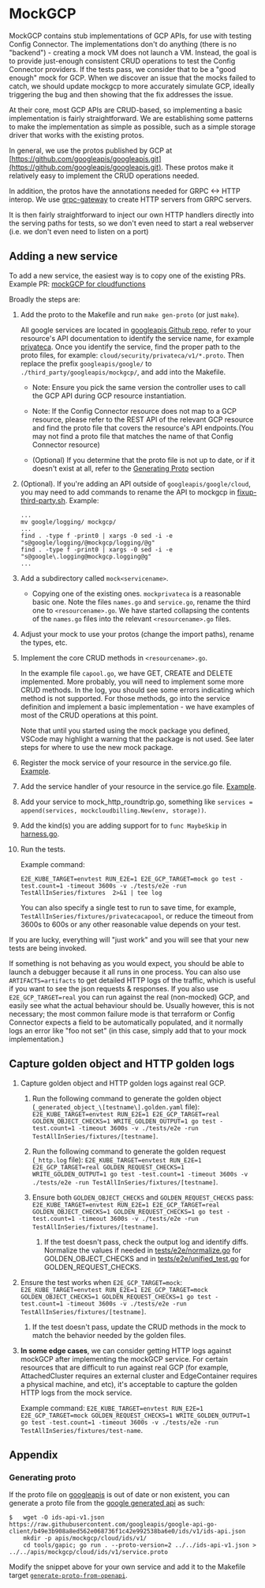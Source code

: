 # MockGCP 

MockGCP contains stub implementations of GCP APIs, for use with testing Config Connector. The implementations
don't do anything (there is no "backend") - creating a mock VM does not launch a VM.  Instead, the
goal is to provide just-enough consistent CRUD operations to test the Config Connector providers.
If the tests pass, we consider that to be a "good enough" mock for GCP.  When
we discover an issue that the mocks failed to catch, we should update mockgcp
to more accurately simulate GCP, ideally triggering the bug and then showing
that the fix addresses the issue.

At their core, most GCP APIs are CRUD-based, so implementing a basic implementation is fairly straightforward.
We are establishing some patterns to make the implementation as simple as possible, such as a simple
storage driver that works with the existing protos.

In general, we use the protos published by GCP at [https://github.com/googleapis/googleapis.git](https://github.com/googleapis/googleapis.git).  These protos make it relatively easy to implement the CRUD operations needed.

In addition, the protos have the annotations needed for GRPC <-> HTTP interop.
We use [grpc-gateway](https://github.com/grpc-ecosystem/grpc-gateway) to create HTTP servers from GRPC servers.

It is then fairly straightforward to inject our own HTTP handlers directly into the serving paths
for tests, so we don't even need to start a real webserver (i.e. we don't even need to listen on a port)

## Adding a new service

To add a new service, the easiest way is to copy one of the existing PRs. Example PR: [mockGCP for cloudfunctions](https://github.com/GoogleCloudPlatform/k8s-config-connector/pull/869)

Broadly the steps are:

1. Add the proto to the Makefile and run `make gen-proto` (or just `make`).

   All google services are located in [googleapis Github repo](https://github.com/googleapis/googleapis/tree/master/google),
   refer to your resource's API documentation to identify the service name, for example [privateca](https://cloud.google.com/certificate-authority-service/docs/reference/rest#service:-privateca.googleapis.com).
   Once you identify the service, find the proper path to the proto files, for example:
   `cloud/security/privateca/v1/*.proto`. Then replace the prefix `googleapis/google/` to `./third_party/googleapis/mockgcp/`,
   and add into the Makefile.

   * Note: Ensure you pick the same version the controller uses to call the GCP API during GCP resource instantiation.

   * Note: If the Config Connector resource does not map to a GCP resource, please refer to the REST API of the relevant GCP resource and find the proto file that covers the resource's API endpoints.(You may not find a proto file that matches the name of that Config Connector resource)


   * (Optional) If you determine that the proto file is not up to date, or if it doesn't exist at all, refer to the [Generating Proto](#generating-proto) section
   
1. (Optional). If you're adding an API outside of `googleapis/google/cloud`,
   you may need to add commands to rename the API to mockgcp in [fixup-third-party.sh](fixup-third-party.sh). Example:
   ```
   ...
   mv google/logging/ mockgcp/
   ...
   find . -type f -print0 | xargs -0 sed -i -e "s@google/logging/@mockgcp/logging/@g"
   find . -type f -print0 | xargs -0 sed -i -e "s@google\.logging@mockgcp.logging@g"
   ...
   ```

1. Add a subdirectory called `mock<servicename>`.

   * Copying one of the existing ones. `mockprivateca` is a reasonable basic one. Note the files `names.go` and `service.go`,
   rename the third one to `<resourcename>.go`. We have started collapsing the contents of the `names.go` files into the relevant `<resourcename>.go` files.
1. Adjust your mock to use your protos (change the import paths), rename the types, etc.
1. Implement the core CRUD methods in `<resourcename>.go`.

   In the example file `capool.go`, we have GET, CREATE and DELETE implemented. More probably, you will need to implement
   some more CRUD methods.  In the log, you should see some errors indicating which method is not supported.
   For those methods, go into the service definition and implement a basic implementation - we have
   examples of most of the CRUD operations at this point.

   Note that until you started using the mock package you defined, VSCode may highlight a warning that the package is not used. See later steps for where to use the new mock package.
1. Register the mock service of your resource in the service.go file.
   [Example](https://github.com/GoogleCloudPlatform/k8s-config-connector/blob/d10e4ac6241a454c995006ce2c83b5c4d20bb510/mockgcp/mockaiplatform/service.go#L58).
1. Add the service handler of your resource in the service.go file.
   [Example](https://github.com/GoogleCloudPlatform/k8s-config-connector/blob/d10e4ac6241a454c995006ce2c83b5c4d20bb510/mockgcp/mockaiplatform/service.go#L62).
1. Add your service to mock_http_roundtrip.go, something like `services = append(services, mockcloudbilling.New(env, storage))`.
1. Add the kind(s) you are adding support for to `func MaybeSkip` in
   [harness.go](https://github.com/GoogleCloudPlatform/k8s-config-connector/blob/master/config/tests/samples/create/harness.go).
1. Run the tests.

   Example command: 
   ```
   E2E_KUBE_TARGET=envtest RUN_E2E=1 E2E_GCP_TARGET=mock go test -test.count=1 -timeout 3600s -v ./tests/e2e -run TestAllInSeries/fixtures  2>&1 | tee log
   ```

   You can also specify a single test to run to save time, for example, `TestAllInSeries/fixtures/privatecacapool`, or
   reduce the timeout from 3600s to 600s or any other reasonable value depends on your test.

If you are lucky, everything will "just work" and you will see that your new tests are being invoked.

If something is not behaving as you would expect, you should be able to launch a debugger because it all runs in one process.
You can also use `ARTIFACTS=artifacts` to get detailed HTTP logs of the traffic, which is useful if you want to see the json requests & responses.
If you also use `E2E_GCP_TARGET=real` you can run against the real (non-mocked) GCP, and easily see what the actual behaviour should be.
Usually however, this is not necessary; the most common failure mode is that terraform or Config Connector expects a field to be automatically populated,
and it normally logs an error like "foo not set" (in this case, simply add that to your mock implementation.)

## Capture golden object and HTTP golden logs

1. Capture golden object and HTTP golden logs against real GCP.

   1. Run the following command to generate the golden object (`_generated_object_\[testname\].golden.yaml` file):
      `E2E_KUBE_TARGET=envtest RUN_E2E=1 E2E_GCP_TARGET=real GOLDEN_OBJECT_CHECKS=1 WRITE_GOLDEN_OUTPUT=1 go test -test.count=1 -timeout 3600s -v ./tests/e2e -run TestAllInSeries/fixtures/[testname]`.

   1. Run the following command to generate the golden request (`_http.log` file):
      `E2E_KUBE_TARGET=envtest RUN_E2E=1 E2E_GCP_TARGET=real GOLDEN_REQUEST_CHECKS=1 WRITE_GOLDEN_OUTPUT=1 go test -test.count=1 -timeout 3600s -v ./tests/e2e -run TestAllInSeries/fixtures/[testname]`.

   1. Ensure both `GOLDEN_OBJECT_CHECKS` and `GOLDEN_REQUEST_CHECKS` pass:
      `E2E_KUBE_TARGET=envtest RUN_E2E=1 E2E_GCP_TARGET=real GOLDEN_OBJECT_CHECKS=1 GOLDEN_REQUEST_CHECKS=1 go test -test.count=1 -timeout 3600s -v ./tests/e2e -run TestAllInSeries/fixtures/[testname]`.

      1. If the test doesn't pass, check the output log and identify diffs. Normalize the values if needed in
         [tests/e2e/normalize.go](https://github.com/GoogleCloudPlatform/k8s-config-connector/blob/v1.120.1/tests/e2e/normalize.go#L66)
         for GOLDEN_OBJECT_CHECKS and in
         [tests/e2e/unified_test.go](https://github.com/GoogleCloudPlatform/k8s-config-connector/blob/v1.120.1/tests/e2e/unified_test.go#L523)
         for GOLDEN_REQUEST_CHECKS.

1. Ensure the test works when `E2E_GCP_TARGET=mock`:
   `E2E_KUBE_TARGET=envtest RUN_E2E=1 E2E_GCP_TARGET=mock GOLDEN_OBJECT_CHECKS=1 GOLDEN_REQUEST_CHECKS=1 go test -test.count=1 -timeout 3600s -v ./tests/e2e -run TestAllInSeries/fixtures/[testname]`.

   1. If the test doesn't pass, update the CRUD methods in the mock to match the behavior needed by the golden files.

1. **In some edge cases**, we can consider getting HTTP logs against mockGCP after implementing the mockGCP service.
   For certain resources that are difficult to run against real GCP (for example, AttachedCluster requires an
   external cluster and EdgeContainer requires a physical machine, and etc), it's acceptable to capture the golden
   HTTP logs from the mock service.

   Example command: `E2E_KUBE_TARGET=envtest RUN_E2E=1 E2E_GCP_TARGET=mock GOLDEN_REQUEST_CHECKS=1 WRITE_GOLDEN_OUTPUT=1 go test -test.count=1 -timeout 3600s -v ./tests/e2e -run TestAllInSeries/fixtures/test-name`.

## Appendix

### Generating proto

If the proto file on [googleapis](https://github.com/googleapis/googleapis/commits/1e4137870560340a14700618a05e2d7162326af7/google/cloud/ids/v1/ids.proto) is out of date or non existent, you can generate a proto file from the [google generated api](https://github.com/googleapis/google-api-go-client/tree/b49e3b908a8ed562e068736f1c42e992538ba6e0) as such:

```shell
$ 	wget -O ids-api-v1.json https://raw.githubusercontent.com/googleapis/google-api-go-client/b49e3b908a8ed562e068736f1c42e992538ba6e0/ids/v1/ids-api.json
	mkdir -p apis/mockgcp/cloud/ids/v1/
	cd tools/gapic; go run . --proto-version=2 ../../ids-api-v1.json > ../../apis/mockgcp/cloud/ids/v1/service.proto
```

Modify the snippet above for your own service and add it to the Makefile target [`generate-proto-from-openapi`](https://github.com/GoogleCloudPlatform/k8s-config-connector/blob/bbdd7e244a8e9c1259ab939aa233c63fb38db1c2/mockgcp/Makefile#L73-L74).
